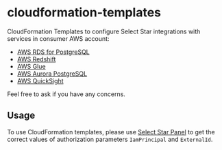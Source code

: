 # cloudformation-templates

CloudFormation Templates to configure Select Star integrations with services in consumer AWS account:

* [AWS RDS for PostgreSQL](./rds-for-postgresql)
* [AWS Redshift](./redshift)
* [AWS Glue](./glue)
* [AWS Aurora PostgreSQL](./aurora-postgresql)
* [AWS QuickSight](./quicksight)

Feel free to ask if you have any concerns.

## Usage

To use CloudFormation templates, please use [Select Star Panel](https://app.selectstar.com/) to get the correct values of authorization parameters `IamPrincipal` and `ExternalId`.
